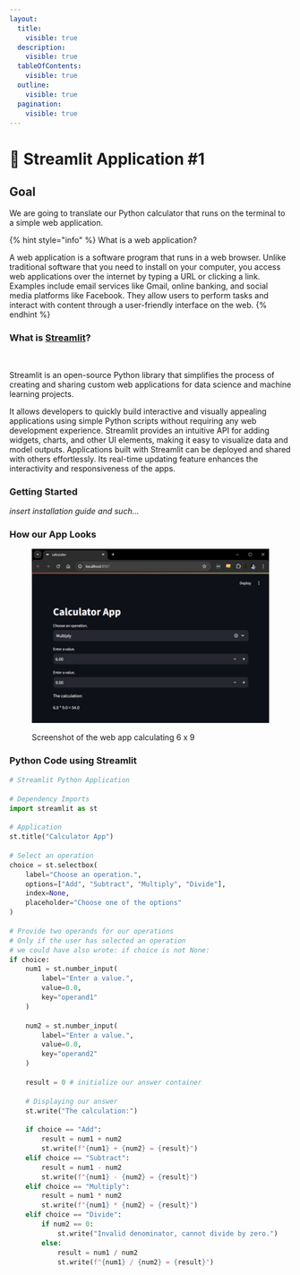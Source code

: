 ```yaml
---
layout:
  title:
    visible: true
  description:
    visible: true
  tableOfContents:
    visible: true
  outline:
    visible: true
  pagination:
    visible: true
---
```


# 💎 Streamlit Application #1

## Goal

We are going to translate our Python calculator that runs on the terminal to a simple web application.

{% hint style="info" %}
What is a web application?

A web application is a software program that runs in a web browser. Unlike traditional software that you need to install on your computer, you access web applications over the internet by typing a URL or clicking a link. Examples include email services like Gmail, online banking, and social media platforms like Facebook. They allow users to perform tasks and interact with content through a user-friendly interface on the web.
{% endhint %}

### What is [Streamlit](https://streamlit.io/)?

<figure><img src="https://user-images.githubusercontent.com/7164864/217936487-1017784e-68ec-4e0d-a7f6-6b97525ddf88.gif" alt=""><figcaption></figcaption></figure>

Streamlit is an open-source Python library that simplifies the process of creating and sharing custom web applications for data science and machine learning projects.&#x20;

It allows developers to quickly build interactive and visually appealing applications using simple Python scripts without requiring any web development experience. Streamlit provides an intuitive API for adding widgets, charts, and other UI elements, making it easy to visualize data and model outputs. Applications built with Streamlit can be deployed and shared with others effortlessly. Its real-time updating feature enhances the interactivity and responsiveness of the apps.

### Getting Started

_insert installation guide and such..._

### How our App Looks

<figure><img src="../../../.gitbook/assets/image (1) (1) (1) (1) (1) (1).png" alt=""><figcaption><p>Screenshot of the web app calculating 6 x 9</p></figcaption></figure>

### Python Code using Streamlit

```python
# Streamlit Python Application

# Dependency Imports
import streamlit as st

# Application
st.title("Calculator App")

# Select an operation
choice = st.selectbox(
    label="Choose an operation.",
    options=["Add", "Subtract", "Multiply", "Divide"],
    index=None,
    placeholder="Choose one of the options"
)

# Provide two operands for our operations
# Only if the user has selected an operation
# we could have also wrote: if choice is not None:
if choice:
    num1 = st.number_input(
        label="Enter a value.",
        value=0.0,
        key="operand1"
    )
    
    num2 = st.number_input(
        label="Enter a value.",
        value=0.0,
        key="operand2"
    )

    result = 0 # initialize our answer container
    
    # Displaying our answer
    st.write("The calculation:")

    if choice == "Add":
        result = num1 + num2
        st.write(f"{num1} + {num2} = {result}")
    elif choice == "Subtract":
        result = num1 - num2
        st.write(f"{num1} - {num2} = {result}")
    elif choice == "Multiply":
        result = num1 * num2
        st.write(f"{num1} * {num2} = {result}")
    elif choice == "Divide":
        if num2 == 0:
            st.write("Invalid denominator, cannot divide by zero.")
        else:
            result = num1 / num2
            st.write(f"{num1} / {num2} = {result}")
```

